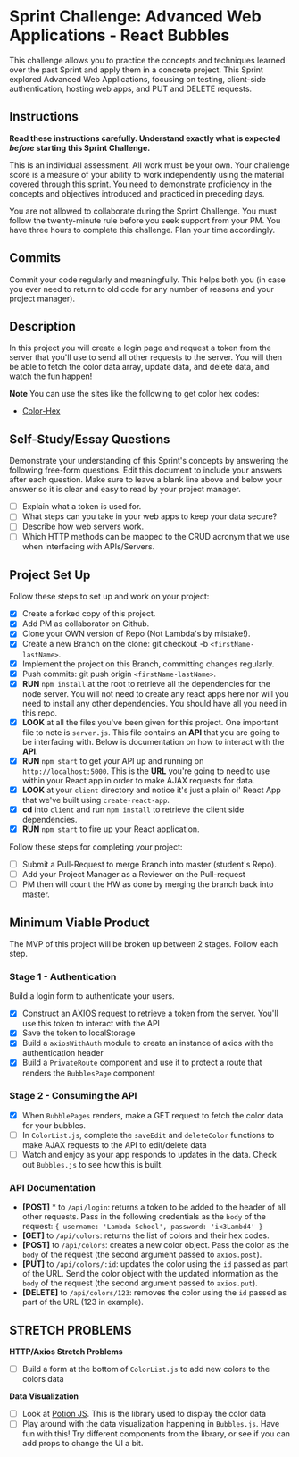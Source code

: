 # Sprint Challenge: Advanced Web Applications - React Bubbles

This challenge allows you to practice the concepts and techniques learned over
the past Sprint and apply them in a concrete project. This Sprint explored
Advanced Web Applications, focusing on testing, client-side authentication,
hosting web apps, and PUT and DELETE requests.

## Instructions

**Read these instructions carefully. Understand exactly what is expected
_before_ starting this Sprint Challenge.**

This is an individual assessment. All work must be your own. Your challenge
score is a measure of your ability to work independently using the material
covered through this sprint. You need to demonstrate proficiency in the concepts
and objectives introduced and practiced in preceding days.

You are not allowed to collaborate during the Sprint Challenge. You must follow
the twenty-minute rule before you seek support from your PM. You have three
hours to complete this challenge. Plan your time accordingly.

## Commits

Commit your code regularly and meaningfully. This helps both you (in case you
ever need to return to old code for any number of reasons and your project
manager).

## Description

In this project you will create a login page and request a token from the server
that you'll use to send all other requests to the server. You will then be able
to fetch the color data array, update data, and delete data, and watch the fun
happen!

**Note** You can use the sites like the following to get color hex codes:

- [Color-Hex](https://www.color-hex.com/)

## Self-Study/Essay Questions

Demonstrate your understanding of this Sprint's concepts by answering the
following free-form questions. Edit this document to include your answers after
each question. Make sure to leave a blank line above and below your answer so it
is clear and easy to read by your project manager.

- [ ] Explain what a token is used for.
- [ ] What steps can you take in your web apps to keep your data secure?
- [ ] Describe how web servers work.
- [ ] Which HTTP methods can be mapped to the CRUD acronym that we use when
      interfacing with APIs/Servers.

## Project Set Up

Follow these steps to set up and work on your project:

- [x] Create a forked copy of this project.
- [x] Add PM as collaborator on Github.
- [x] Clone your OWN version of Repo (Not Lambda's by mistake!).
- [x] Create a new Branch on the clone: git checkout -b `<firstName-lastName>`.
- [x] Implement the project on this Branch, committing changes regularly.
- [x] Push commits: git push origin `<firstName-lastName>`.
- [x] **RUN** `npm install` at the root to retrieve all the dependencies for the
      node server. You will not need to create any react apps here nor will you
      need to install any other dependencies. You should have all you need in
      this repo.
- [x] **LOOK** at all the files you've been given for this project. One
      important file to note is `server.js`. This file contains an **API** that
      you are going to be interfacing with. Below is documentation on how to
      interact with the **API**.
- [x] **RUN** `npm start` to get your API up and running on
      `http://localhost:5000`. This is the **URL** you're going to need to use
      within your React app in order to make AJAX requests for data.
- [x] **LOOK** at your `client` directory and notice it's just a plain ol' React
      App that we've built using `create-react-app`.
- [x] **cd** into `client` and run `npm install` to retrieve the client side
      dependencies.
- [x] **RUN** `npm start` to fire up your React application.

Follow these steps for completing your project:

- [ ] Submit a Pull-Request to merge <firstName-lastName> Branch into master
      (student's Repo).
- [ ] Add your Project Manager as a Reviewer on the Pull-request
- [ ] PM then will count the HW as done by merging the branch back into master.

## Minimum Viable Product

The MVP of this project will be broken up between 2 stages. Follow each step.

### Stage 1 - Authentication

Build a login form to authenticate your users.

- [x] Construct an AXIOS request to retrieve a token from the server. You'll use
      this token to interact with the API
- [x] Save the token to localStorage
- [x] Build a `axiosWithAuth` module to create an instance of axios with the
      authentication header
- [x] Build a `PrivateRoute` component and use it to protect a route that
      renders the `BubblesPage` component

### Stage 2 - Consuming the API

- [x] When `BubblePages` renders, make a GET request to fetch the color data for
      your bubbles.
- [ ] In `ColorList.js`, complete the `saveEdit` and `deleteColor` functions to
      make AJAX requests to the API to edit/delete data
- [ ] Watch and enjoy as your app responds to updates in the data. Check out
      `Bubbles.js` to see how this is built.

### API Documentation

- **[POST]** \* to `/api/login`: returns a token to be added to the header of
  all other requests. Pass in the following credentials as the `body` of the
  request: `{ username: 'Lambda School', password: 'i<3Lambd4' }`
- **[GET]** to `/api/colors`: returns the list of colors and their hex codes.
- **[POST]** to `/api/colors`: creates a new color object. Pass the color as the
  `body` of the request (the second argument passed to `axios.post`).
- **[PUT]** to `/api/colors/:id`: updates the color using the `id` passed as
  part of the URL. Send the color object with the updated information as the
  `body` of the request (the second argument passed to `axios.put`).
- **[DELETE]** to `/api/colors/123`: removes the color using the `id` passed as
  part of the URL (123 in example).

## STRETCH PROBLEMS

**HTTP/Axios Stretch Problems**

- [ ] Build a form at the bottom of `ColorList.js` to add new colors to the
      colors data

**Data Visualization**

- [ ] Look at [Potion JS](https://potion.js.org/). This is the library used to
      display the color data
- [ ] Play around with the data visualization happening in `Bubbles.js`. Have
      fun with this! Try different components from the library, or see if you
      can add props to change the UI a bit.
